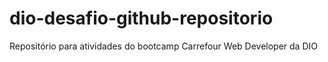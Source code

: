 # dio-desafio-github-repositorio
Repositório para atividades do bootcamp Carrefour Web Developer da DIO
